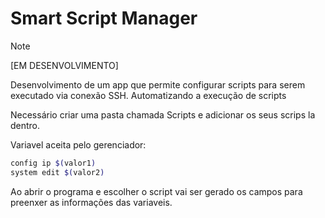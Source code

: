 # Smart Script Manager

> [!NOTE]    
[EM DESENVOLVIMENTO]

Desenvolvimento de um app que permite configurar scripts para serem executado via conexão SSH. Automatizando a execução de scripts

Necessário criar uma pasta chamada Scripts e adicionar os seus scrips la dentro.  

Variavel aceita pelo gerenciador:

```bash
config ip $(valor1)
system edit $(valor2)
```

Ao abrir o programa e escolher o script vai ser gerado os campos para preenxer as informações das variaveis.
